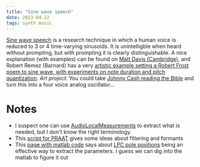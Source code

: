 ```yaml
---
title: "Sine wave speech"
date: 2023-04-22
tags: synth music
---
```


[Sine wave speech](http://www.scholarpedia.org/article/Sine-wave_speech) is a research technique in which a human voice is reduced to 3 or 4 time-varying sinusoids.  It is unintelligble when heard without prompting, but with prompting it is clearly distinguishable.  A nice explanation (with examples) can be found on [Matt Davis (Cambridge)](https://www.mrc-cbu.cam.ac.uk/people/matt.davis/sine-wave-speech/), and Robert Remez (Barnard) has a very [artistic example setting a Robert Frost poem to sine wave, with experiments on note duration and pitch quantization](http://www.columbia.edu/~remez/musical-and-poetic-sine-wave-speech.html).  *Art project:* You could take [Johnny Cash reading the Bible](https://www.youtube.com/watch?v=artPgvlOtVU&list=PLyxgmM4B5YzTSFAzp4wUGiIVyxxpWCfOz) and turn this into a four voice analog oscillator...

# Notes

* I suspect one can use [AudioLocalMeasurements](https://reference.wolfram.com/language/ref/AudioLocalMeasurements.html) to extract what is needed, but I don't know the right terminology. 
* This [script for PRAAT](http://www.lifesci.sussex.ac.uk/home/Chris_Darwin/Praatscripts/SWS) gives some ideas about filtering and formants 
* This [page with matlab code](https://www.ee.columbia.edu/~dpwe/resources/matlab/sws/) says about [LPC pole positions](https://www.ee.columbia.edu/~dpwe/e4896/lectures/E4896-L06.pdf) being an effective way to extract the parameters.  I guess we can dig into the matlab to figure it out